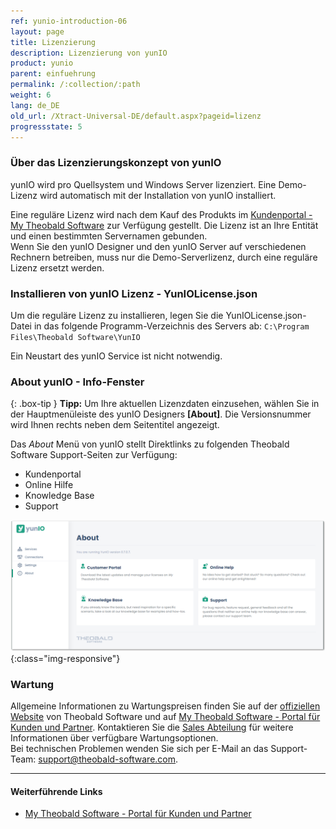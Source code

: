 ```yaml
---
ref: yunio-introduction-06
layout: page
title: Lizenzierung
description: Lizenzierung von yunIO
product: yunio
parent: einfuehrung
permalink: /:collection/:path
weight: 6
lang: de_DE
old_url: /Xtract-Universal-DE/default.aspx?pageid=lizenz
progressstate: 5
---
```


### Über das Lizenzierungskonzept von yunIO
yunIO wird pro Quellsystem und Windows Server lizenziert. Eine Demo-Lizenz wird automatisch mit der Installation von yunIO installiert. 

Eine reguläre Lizenz wird nach dem Kauf des Produkts im [Kundenportal - My Theobald Software](https://my.theobald-software.com/) zur Verfügung gestellt. 
Die Lizenz ist an Ihre Entität und einen bestimmten Servernamen gebunden.<br>
Wenn Sie den yunIO Designer und den yunIO Server auf verschiedenen Rechnern betreiben, muss nur die Demo-Serverlizenz, durch eine reguläre Lizenz ersetzt werden.
 
### Installieren von yunIO Lizenz - YunIOLicense.json
Um die reguläre Lizenz zu installieren, legen Sie die YunIOLicense.json-Datei in das folgende Programm-Verzeichnis des Servers ab:
`C:\Program Files\Theobald Software\YunIO` <br>

Ein Neustart des yunIO Service ist nicht notwendig.

### About yunIO - Info-Fenster

{: .box-tip }
**Tipp:** Um Ihre aktuellen Lizenzdaten einzusehen, wählen Sie in der Hauptmenüleiste des yunIO Designers **[About]**.
Die Versionsnummer wird Ihnen rechts neben dem Seitentitel angezeigt.<br>

Das *About* Menü von yunIO stellt Direktlinks zu folgenden Theobald Software Support-Seiten zur Verfügung:
- Kundenportal
- Online Hilfe
- Knowledge Base
- Support

![Demo_License](/img/content/yunio/About.png){:class="img-responsive"}


### Wartung
Allgemeine Informationen zu Wartungspreisen finden Sie auf der [offiziellen Website](https://theobald-software.com/yunio/) von Theobald Software und auf [My Theobald Software - Portal für Kunden und Partner](https://my.theobald-software.com/). Kontaktieren Sie die [Sales Abteilung](mailto:sales@theobald-software.com) für weitere Informationen über verfügbare Wartungsoptionen.<br>
Bei technischen Problemen wenden Sie sich  per E-Mail an das Support-Team: [support@theobald-software.com](mailto:support@theobald-software.com).


****
#### Weiterführende Links
- [My Theobald Software - Portal für Kunden und Partner](https://my.theobald-software.com/)
